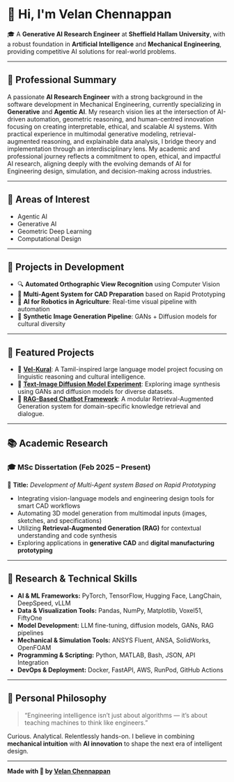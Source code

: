 # 👋 Hi, I'm Velan Chennappan

🎓 A **Generative AI Research Engineer** at **Sheffield Hallam University**, with a robust foundation in **Artificial Intelligence** and **Mechanical Engineering**, providing competitive AI solutions for real-world problems.

---

## 🔧 Professional Summary

 A passionate **AI Research Engineer** with a strong background in the software development in Mechanical Engineering, currently specializing in **Generative** and **Agentic AI**. My research vision lies at the intersection of AI-driven automation, geometric reasoning, and human-centred innovation focusing on creating interpretable, ethical, and scalable AI systems. With practical experience in multimodal generative modeling, retrieval-augmented reasoning, and explainable data analysis, I bridge theory and implementation through an interdisciplinary lens. My academic and professional journey reflects a commitment to open, ethical, and impactful AI research, aligning deeply with the evolving demands of AI for Engineering design, simulation, and decision-making across industries. 

---

## 🎯 Areas of Interest

- Agentic AI
- Generative AI
- Geometric Deep Learning
- Computational Design

---

## 🚀 Projects in Development

- 🔍 **Automated Orthographic View Recognition** using Computer Vision  
- 🤖 **Multi-Agent System for CAD Preparation** based on Rapid Prototyping  
- 🌾 **AI for Robotics in Agriculture**: Real-time visual pipeline with automation  
- 🧠 **Synthetic Image Generation Pipeline**: GANs + Diffusion models for cultural diversity  

---

## 🧩 Featured Projects

- 💬 [**Vel-Kural**](https://github.com/velanc-ai/Vel-Kural): A Tamil-inspired large language model project focusing on linguistic reasoning and cultural intelligence.  
- 🎨 [**Text-Image Diffusion Model Experiment**](https://github.com/yourusername/text-image-diffusion): Exploring image synthesis using GANs and diffusion models for diverse datasets.  
- 🤖 [**RAG-Based Chatbot Framework**](https://github.com/yourusername/rag-chatbot): A modular Retrieval-Augmented Generation system for domain-specific knowledge retrieval and dialogue.  

---

## 📚 Academic Research

### 🎓 MSc Dissertation (Feb 2025 – Present)  
📌 **Title:** *Development of Multi-Agent system Based on Rapid Prototyping*  

- Integrating vision-language models and engineering design tools for smart CAD workflows  
- Automating 3D model generation from multimodal inputs (images, sketches, and specifications)  
- Utilizing **Retrieval-Augmented Generation (RAG)** for contextual understanding and code synthesis  
- Exploring applications in **generative CAD** and **digital manufacturing prototyping**  

---

## 🧠 Research & Technical Skills

- **AI & ML Frameworks:** PyTorch, TensorFlow, Hugging Face, LangChain, DeepSpeed, vLLM  
- **Data & Visualization Tools:** Pandas, NumPy, Matplotlib, Voxel51, FiftyOne  
- **Model Development:** LLM fine-tuning, diffusion models, GANs, RAG pipelines  
- **Mechanical & Simulation Tools:** ANSYS Fluent, ANSA, SolidWorks, OpenFOAM  
- **Programming & Scripting:** Python, MATLAB, Bash, JSON, API Integration  
- **DevOps & Deployment:** Docker, FastAPI, AWS, RunPod, GitHub Actions  

---

## 🌟 Personal Philosophy

> “Engineering intelligence isn’t just about algorithms — it’s about teaching machines to think like engineers.”

Curious. Analytical. Relentlessly hands-on. I believe in combining **mechanical intuition** with **AI innovation** to shape the next era of intelligent design.

---

**Made with 🤖 by [Velan Chennappan](https://github.com/velanc-ai)**  
